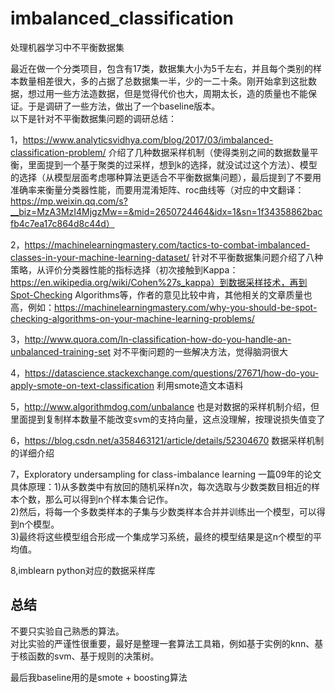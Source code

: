 # imbalanced_classification
处理机器学习中不平衡数据集<br/>

最近在做一个分类项目，包含有17类，数据集大小为5千左右，并且每个类别的样本数量相差很大，多的占据了总数据集一半，少的一二十条。刚开始拿到这批数据，想过用一些方法造数据，但是觉得代价也大，周期太长，造的质量也不能保证。于是调研了一些方法，做出了一个baseline版本。<br/>
以下是针对不平衡数据集问题的调研总结：<br/>
 
1，https://www.analyticsvidhya.com/blog/2017/03/imbalanced-classification-problem/ 介绍了几种数据采样机制（使得类别之间的数据数量平衡，里面提到一个基于聚类的过采样，想到k的选择，就没试过这个方法）、模型的选择（从模型层面考虑哪种算法更适合不平衡数据集问题），最后提到了不要用准确率来衡量分类器性能，而要用混淆矩阵、roc曲线等（对应的中文翻译：https://mp.weixin.qq.com/s?__biz=MzA3MzI4MjgzMw==&mid=2650724464&idx=1&sn=1f34358862bacfb4c7ea17c864d8c44d）<br/>

2，https://machinelearningmastery.com/tactics-to-combat-imbalanced-classes-in-your-machine-learning-dataset/ 针对不平衡数据集问题介绍了八种策略，从评价分类器性能的指标选择（初次接触到Kappa：https://en.wikipedia.org/wiki/Cohen%27s_kappa）到数据采样技术，再到Spot-Checking Algorithms等，作者的意见比较中肯，其他相关的文章质量也高，例如：https://machinelearningmastery.com/why-you-should-be-spot-checking-algorithms-on-your-machine-learning-problems/<br/>

3，http://www.quora.com/In-classification-how-do-you-handle-an-unbalanced-training-set 对不平衡问题的一些解决方法，觉得脑洞很大<br/>

4，https://datascience.stackexchange.com/questions/27671/how-do-you-apply-smote-on-text-classification 利用smote造文本语料<br/>

5，http://www.algorithmdog.com/unbalance 也是对数据的采样机制介绍，但里面提到复制样本数量不能改变svm的支持向量，这点没理解，按理说损失值变了<br/>

6，https://blog.csdn.net/a358463121/article/details/52304670 数据采样机制的详细介绍<br/>

7，Exploratory undersampling for class-imbalance learning  一篇09年的论文<br/>
    具体原理：1)从多数类中有放回的随机采样n次，每次选取与少数类数目相近的样本个数，那么可以得到n个样本集合记作。<br/>
            2)然后，将每一个多数类样本的子集与少数类样本合并并训练出一个模型，可以得到n个模型。<br/>
            3)最终将这些模型组合形成一个集成学习系统，最终的模型结果是这n个模型的平均值。<br/>

8,imblearn python对应的数据采样库<br/>

总结
----
不要只实验自己熟悉的算法。<br/>
对比实验的严谨性很重要，最好是整理一套算法工具箱，例如基于实例的knn、基于核函数的svm、基于规则的决策树。<br/>
     
     
最后我baseline用的是smote + boosting算法<br/>
     
